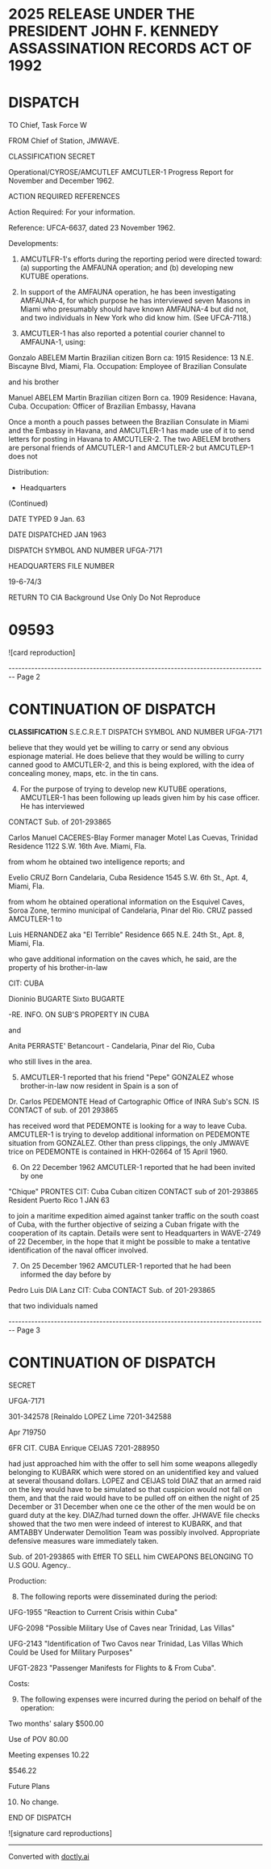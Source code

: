 # 2025 RELEASE UNDER THE PRESIDENT JOHN F. KENNEDY ASSASSINATION RECORDS ACT OF 1992

# DISPATCH

TO Chief, Task Force W

FROM Chief of Station, JMWAVE.

CLASSIFICATION
SECRET

Operational/CYROSE/AMCUTLEF
AMCUTLER-1 Progress Report for November and December 1962.

ACTION REQUIRED REFERENCES

Action Required: For your information.

Reference: UFCA-6637, dated 23 November 1962.

Developments:

1. AMCUTLFR-1's efforts during the reporting period were directed toward: (a) supporting the AMFAUNA operation; and (b) developing new KUTUBE operations.

2. In support of the AMFAUNA operation, he has been investigating AMFAUNA-4, for which purpose he has interviewed seven Masons in Miami who presumably should have known AMFAUNA-4 but did not, and two individuals in New York who did know him. (See UFCA-7118.)

3. AMCUTLER-1 has also reported a potential courier channel to AMFAUNA-1, using:

Gonzalo ABELEM Martin
Brazilian citizen
Born ca: 1915
Residence: 13 N.E. Biscayne Blvd, Miami, Fla.
Occupation: Employee of Brazilian Consulate

and his brother

Manuel ABELEM Martin
Brazilian citizen
Born ca. 1909
Residence: Havana, Cuba.
Occupation: Officer of Brazilian Embassy, Havana

Once a month a pouch passes between the Brazilian Consulate in Miami and the Embassy in Havana, and AMCUTLER-1 has made use of it to send letters for posting in Havana to AMCUTLER-2. The two ABELEM brothers are personal friends of AMCUTLER-1 and AMCUTLER-2 but AMCUTLEP-1 does not

Distribution:

*   Headquarters

(Continued)

DATE TYPED
9 Jan. 63

DATE DISPATCHED
JAN 1963

DISPATCH SYMBOL AND NUMBER
UFGA-7171

HEADQUARTERS FILE NUMBER

19-6-74/3

RETURN TO CIA
Background Use Only
Do Not Reproduce

# 09593

![card reproduction]


-------------------------------------------------------------------------------- Page 2

# CONTINUATION OF DISPATCH

**CLASSIFICATION** S.E.C.R.E.T DISPATCH SYMBOL AND NUMBER UFGA-7171

believe that they would yet be willing to carry or send any obvious espionage material. He does believe that they would be willing to curry canned good to AMCUTLER-2, and this is being explored, with the idea of concealing money, maps, etc. in the tin cans.

4. For the purpose of trying to develop new KUTUBE operations, AMCUTLER-1 has been following up leads given him by his case officer. He has interviewed

CONTACT Sub. of 201-293865

Carlos Manuel CACERES-Blay
Former manager Motel Las Cuevas, Trinidad Residence 1122 S.W. 16th Ave. Miami, Fla.

from whom he obtained two intelligence reports; and

Evelio CRUZ
Born Candelaria, Cuba Residence 1545 S.W. 6th St., Apt. 4, Miami, Fla.

from whom he obtained operational information on the Esquivel Caves, Soroa Zone, termino municipal of Candelaria, Pinar del Rio. CRUZ passed AMCUTLER-1 to

Luis HERNANDEZ aka "El Terrible"
Residence 665 N.E. 24th St., Apt. 8, Miami, Fla.

who gave additional information on the caves which, he said, are the property of his brother-in-law

CIT: CUBA

Dioninio BUGARTE
Sixto BUGARTE

-RE. INFO. ON SUB'S PROPERTY IN CUBA

and

Anita PERRASTE' Betancourt - Candelaria, Pinar del Rio, Cuba

who still lives in the area.

5. AMCUTLER-1 reported that his friend "Pepe" GONZALEZ whose brother-in-law now resident in Spain is a son of

Dr. Carlos PEDEMONTE
Head of Cartographic Office of INRA
Sub's SCN. IS CONTACT of sub. of 201 293865

has received word that PEDEMONTE is looking for a way to leave Cuba. AMCUTLER-1 is trying to develop additional information on PEDEMONTE situation from GONZALEZ. Other than press clippings, the only JMWAVE trice on PEDEMONTE is contained in HKH-02664 of 15 April 1960.

6. On 22 December 1962 AMCUTLER-1 reported that he had been invited by one

"Chique" PRONTES CIT: Cuba
Cuban citizen CONTACT sub of 201-293865
Resident Puerto Rico 1 JAN 63

to join a maritime expedition aimed against tanker traffic on the south coast of Cuba, with the further objective of seizing a Cuban frigate with the cooperation of its captain. Details were sent to Headquarters in WAVE-2749 of 22 December, in the hope that it might be possible to make a tentative identification of the naval officer involved.

7. On 25 December 1962 AMCUTLER-1 reported that he had been informed the day before by

Pedro Luis DIA Lanz CIT: Cuba
CONTACT Sub. of 201-293865

that two individuals named


-------------------------------------------------------------------------------- Page 3

# CONTINUATION OF DISPATCH

SECRET

UFGA-7171

301-342578 [Reinaldo LOPEZ Lime 7201-342588

Apr 719750

6FR CIT. CUBA Enrique CEIJAS 7201-288950

had just approached him with the offer to sell him some weapons allegedly belonging to KUBARK which were stored on an unidentified key and valued at several thousand dollars. LOPEZ and CEIJAS told DIAZ that an armed raid on the key would have to be simulated so that cuspicion would not fall on them, and that the raid would have to be pulled off on eithen the night of 25 December or 31 December when one ce the other of the men would be on guard duty at the key. DIAZ/had turned down the offer. JHWAVE file checks showed that the two men were indeed of interest to KUBARK, and that AMTABBY Underwater Demolition Team was possibly involved. Appropriate defensive measures ware immediately taken.

Sub. of 201-293865 with EffER TO SELL him CWEAPONS BELONGING TO U.S GOU. Agency..

Production:

8. The following reports were disseminated during the period:

UFG-1955 "Reaction to Current Crisis within Cuba"

UFG-2098 "Possible Military Use of Caves near Trinidad, Las Villas"

UFG-2143 "Identification of Two Cavos near Trinidad, Las Villas Which Could be Used for Military Purposes"

UFGT-2823 "Passenger Manifests for Flights to & From Cuba".

Costs:

9. The following expenses were incurred during the period on behalf of the operation:

Two months' salary $500.00

Use of POV 80.00

Meeting expenses 10.22

$546.22

Future Plans

10. No change.

END OF DISPATCH

![signature card reproductions]


---
Converted with [doctly.ai](https://doctly.ai)